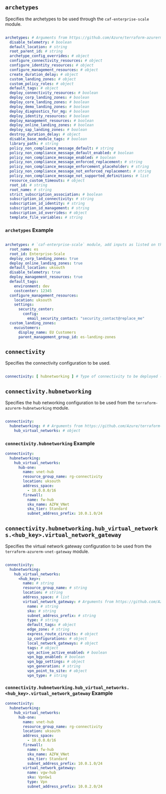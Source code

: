 <!-- markdownlint-disable first-line-h1 -->

## `archetypes`

Specifies the archetypes to be used through the `caf-enterprise-scale` module.

```yaml

archetypes: # Arguments from https://github.com/Azure/terraform-azurerm-caf-enterprise-scale/blob/v4.2.0/variables.tf converted to YAML.
  disable_telemetry: # boolean
  default_location: # string
  root_parent_id: # string
  archetype_config_overrides: # object
  configure_connectivity_resources: # object
  configure_identity_resources: # object
  configure_management_resources: # object
  create_duration_delay: # object
  custom_landing_zones: # object
  custom_policy_roles: # object
  default_tags: # object
  deploy_connectivity_resources: # boolean
  deploy_corp_landing_zones: # boolean
  deploy_core_landing_zones: # boolean
  deploy_demo_landing_zones: # boolean
  deploy_diagnostics_for_mg: # boolean
  deploy_identity_resources: # boolean
  deploy_management_resources: # boolean
  deploy_online_landing_zones: # boolean
  deploy_sap_landing_zones: # boolean
  destroy_duration_delay: # object
  disable_base_module_tags: # boolean
  library_path: # string
  policy_non_compliance_message_default: # string
  policy_non_compliance_message_default_enabled: # boolean
  policy_non_compliance_message_enabled: # boolean
  policy_non_compliance_message_enforced_replacement: # string
  policy_non_compliance_message_enforcement_placeholder: # string
  policy_non_compliance_message_not_enforced_replacement: # string
  policy_non_compliance_message_not_supported_definitions: # list
  resource_custom_timeouts: # object
  root_id: # string
  root_name: # string
  strict_subscription_association: # boolean
  subscription_id_connectivity: # string
  subscription_id_identity: # string
  subscription_id_management: # string
  subscription_id_overrides: # object
  template_file_variables: # string

```

### `archetypes` Example

```yaml

archetypes: # `caf-enterprise-scale` module, add inputs as listed on the module registry where necessary.
  root_name: es
  root_id: Enterprise-Scale
  deploy_corp_landing_zones: true
  deploy_online_landing_zones: true
  default_location: uksouth
  disable_telemetry: true
  deploy_management_resources: true
  default_tags:
    environment: dev
    costcenter: 12345
  configure_management_resources:
    location: uksouth
    settings:
      security_center:
        config:
          email_security_contact: "security_contact@replace_me"
  custom_landing_zones:
    eucustomers:
      display_name: EU Customers
      parent_management_group_id: es-landing-zones

```

## `connectivity`

Specifies the connectivity configuration to be used.

```yaml

connectivity: [ hubnetworking ] # Type of connectivity to be deployed (e.g. hubnetworking or virtual wan.)

```

## `connectivity.hubnetworking`

Specifies the hub networking configuration to be used from the `terraform-azurerm-hubnetworking` module.

```yaml

connectivity:
  hubnetworking: # # Arguments from https://github.com/Azure/terraform-azurerm-hubnetworking/blob/v1.1.1/variables.tf converted to YAML.
    hub_virtual_networks: # object

```

### `connectivity.hubnetworking` Example

```yaml
connectivity:
  hubnetworking:
    hub_virtual_networks:
      hub-one:
        name: vnet-hub
        resource_group_name: rg-connectivity
        location: uksouth
        address_space:
          - 10.0.0.0/16
        firewall:
          name: fw-hub
          sku_name: AZFW_VNet
          sku_tier: Standard
          subnet_address_prefix: 10.0.1.0/24

```

## `connectivity.hubnetworking.hub_virtual_networks.<hub_key>.virtual_network_gateway`

Specifies the virtual network gateway configuration to be used from the `terraform-azurerm-vnet-gateway` module.

```yaml

connectivity:
  hubnetworking:
    hub_virtual_networks:
      <hub_key>:
        name: # string
        resource_group_name: # string
        location: # string
        address_space: # list
        virtual_network_gateway: # Arguments from https://github.com/Azure/terraform-azurerm-vnet-gateway/blob/v0.1.2/variables.tf converted to YAML.
          name: # string
          sku: # string
          subnet_address_prefix: # string
          type: # string
          default_tags: # object
          edge_zone: # string
          express_route_circuits: # object
          ip_configurations: # object
          local_network_gateways: # object
          tags: # object
          vpn_active_active_enabled: # boolean
          vpn_bgp_enabled: # boolean
          vpn_bgp_settings: # object
          vpn_generation: # string
          vpn_point_to_site: # object
          vpn_type: # string

```

### `connectivity.hubnetworking.hub_virtual_networks.<hub_key>.virtual_network_gateway` Example

```yaml
connectivity:
  hubnetworking:
    hub_virtual_networks:
      hub-one:
        name: vnet-hub
        resource_group_name: rg-connectivity
        location: uksouth
        address_space:
          - 10.0.0.0/16
        firewall:
          name: fw-hub
          sku_name: AZFW_VNet
          sku_tier: Standard
          subnet_address_prefix: 10.0.1.0/24
        virtual_network_gateway:
          name: vgw-hub
          sku: VpnGw1
          type: Vpn
          subnet_address_prefix: 10.0.2.0/24
```

 [//]: # (************************)
 [//]: # (INSERT LINK LABELS BELOW)
 [//]: # (************************)

